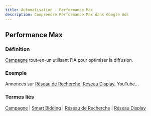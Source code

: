 ```yaml
---
title: Automatisation - Performance Max
description: Comprendre Performance Max dans Google Ads
---
```


## Performance Max

### Définition
[Campagne](/fr/structure/campaign) tout-en-un utilisant l'IA pour optimiser la diffusion.

### Exemple
Annonces sur [Réseau de Recherche](/fr/formats-networks/search-network), [Réseau Display](/fr/formats-networks/display-network), YouTube…

### Termes liés
[Campagne](/fr/structure/campaign) | [Smart Bidding](/fr/automation/smart-bidding) | [Réseau de Recherche](/fr/formats-networks/search-network) | [Réseau Display](/fr/formats-networks/display-network)